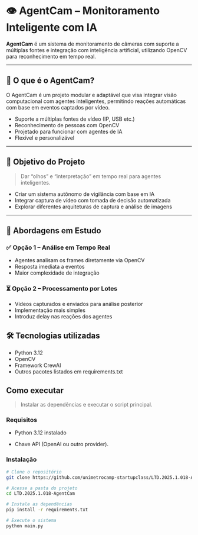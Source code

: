 # 👁️ AgentCam – Monitoramento Inteligente com IA

**AgentCam** é um sistema de monitoramento de câmeras com suporte a múltiplas fontes e integração com inteligência artificial, utilizando OpenCV para reconhecimento em tempo real.

---

## 📌 O que é o AgentCam?

O AgentCam é um projeto modular e adaptável que visa integrar visão computacional com agentes inteligentes, permitindo reações automáticas com base em eventos captados por vídeo.

- Suporte a múltiplas fontes de vídeo (IP, USB etc.)
- Reconhecimento de pessoas com OpenCV
- Projetado para funcionar com agentes de IA
- Flexível e personalizável

---

## 🎯 Objetivo do Projeto

> Dar “olhos” e “interpretação” em tempo real para agentes inteligentes.

- Criar um sistema autônomo de vigilância com base em IA
- Integrar captura de vídeo com tomada de decisão automatizada
- Explorar diferentes arquiteturas de captura e análise de imagens

---

## 🧪 Abordagens em Estudo

### ✅ Opção 1 – Análise em Tempo Real
- Agentes analisam os frames diretamente via OpenCV
- Resposta imediata a eventos
- Maior complexidade de integração

### ⏳ Opção 2 – Processamento por Lotes
- Vídeos capturados e enviados para análise posterior
- Implementação mais simples
- Introduz delay nas reações dos agentes

## 🛠️ Tecnologias utilizadas

- Python 3.12
- OpenCV
- Framework CrewAI
- Outros pacotes listados em requirements.txt

## Como executar

> Instalar as dependências e executar o script principal.

### Requisitos

- Python 3.12 instalado

- Chave API (OpenAI ou outro provider).

### Instalação

```bash
# Clone o repositório
git clone https://github.com/unimetrocamp-startupclass/LTD.2025.1.018-AgentCam

# Acesse a pasta do projeto
cd LTD.2025.1.018-AgentCam

# Instale as dependências
pip install -r requirements.txt

# Execute o sistema
python main.py